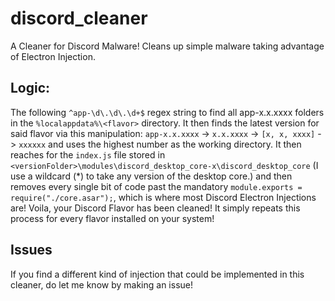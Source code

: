# discord_cleaner
A Cleaner for Discord Malware! Cleans up simple malware taking advantage of Electron Injection.

## Logic:
The following `^app-\d\.\d\.\d+$` regex string to find all app-x.x.xxxx folders in the `%localappdata%\<flavor>` directory. It then finds the latest version for said flavor via this manipulation: `app-x.x.xxxx` -> `x.x.xxxx` -> `[x, x, xxxx]` -> `xxxxxx` and uses the highest number as the working directory. It then reaches for the `index.js` file stored in `<versionFolder>\modules\discord_desktop_core-x\discord_desktop_core` (I use a wildcard (*) to take any version of the desktop core.) and then removes every single bit of code past the mandatory `module.exports = require("./core.asar");`, which is where most Discord Electron Injections are! 
Voila, your Discord Flavor has been cleaned! It simply repeats this process for every flavor installed on your system!

## Issues
If you find a different kind of injection that could be implemented in this cleaner, do let me know by making an issue!

